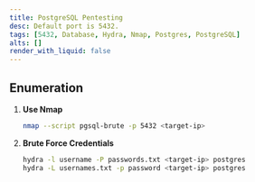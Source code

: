 ```yaml
---
title: PostgreSQL Pentesting
desc: Default port is 5432.
tags: [5432, Database, Hydra, Nmap, Postgres, PostgreSQL]
alts: []
render_with_liquid: false
---
```


## Enumeration

1. **Use Nmap**

    ```sh
    nmap --script pgsql-brute -p 5432 <target-ip>
    ```

2. **Brute Force Credentials**

    ```sh
    hydra -l username -P passwords.txt <target-ip> postgres
    hydra -L usernames.txt -p password <target-ip> postgres
    ```
